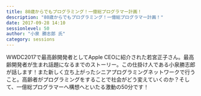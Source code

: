 ```yaml
---
title: 80歳からでもプログラミング！一億総プログラマー計画！
description: "80歳からでもプログラミング！一億総プログラマー計画！"
date: 2017-09-28 14:10
sessionlevel: 50
author: "小泉 勝志郎 氏"
category: sessions
---
```

WWDC2017で最高齢開発者としてApple CEOに紹介された若宮正子さん。最高齢開発者が生まれ話題になるまでのストーリー。この仕掛け人である小泉勝志郎が話します！また新しく立ち上がったシニアプログラミングネットワークで行うこと。高齢者がプログラミングをすることで社会がどう変えていくのか？そして、一億総プログラマーへ構想へといたる激動の50分です！


